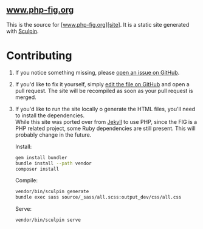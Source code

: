 www.php-fig.org
---------------

This is the source for [www.php-fig.org][site]. It is a static site generated with
[Sculpin][sculpin].

 [site]:    http://www.php-fig.org
 [sculpin]: https://sculpin.io


Contributing
============

 1. If you notice something missing, please [open an issue on GitHub][issue].

 2. If you'd like to fix it yourself, simply [edit the file on GitHub][edit] and
    open a pull request. The site will be recompiled as soon as your pull
    request is merged.

 3. If you'd like to run the site locally o generate the HTML files, you'll need to install the dependencies.  
    While this site was ported over from [Jekyll][jekyll] to use PHP, since the FIG is a PHP related project, some Ruby dependencies are still present. This will probably change in the future.
     
    Install:
    ```bash
    gem install bundler
    bundle install --path vendor
    composer install
    ```

    Compile:
    ```bash
    vendor/bin/sculpin generate
    bundle exec sass source/_sass/all.scss:output_dev/css/all.css
    ```
    
    Serve:
    ```bash
    vendor/bin/sculpin serve
    ```

 [issue]: https://github.com/php-fig/php-fig.github.com/issues
 [edit]:  https://github.com/blog/905-edit-like-an-ace
 [jekyll]: https://github.com/mojombo/jekyll
